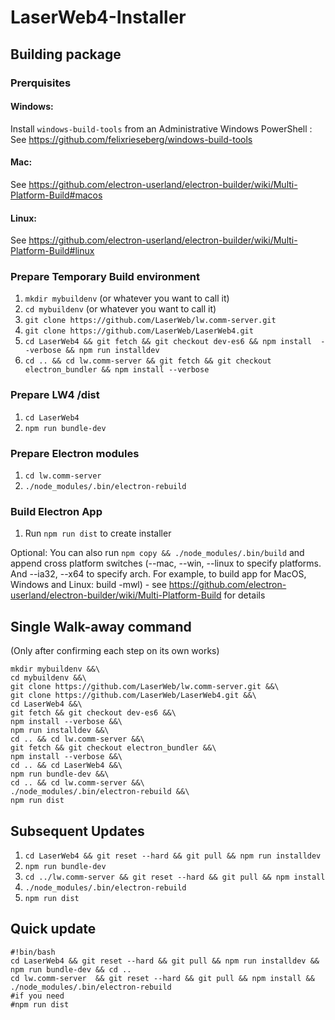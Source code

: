 # LaserWeb4-Installer

## Building package

### Prerquisites
#### Windows: ####
Install `windows-build-tools` from an Administrative Windows PowerShell : See https://github.com/felixrieseberg/windows-build-tools

#### Mac: ####
See https://github.com/electron-userland/electron-builder/wiki/Multi-Platform-Build#macos

#### Linux: ####
See https://github.com/electron-userland/electron-builder/wiki/Multi-Platform-Build#linux

### Prepare Temporary Build environment

1.  `mkdir mybuildenv` (or whatever you want to call it)
2.  `cd mybuildenv` (or whatever you want to call it)
3.  `git clone https://github.com/LaserWeb/lw.comm-server.git`
4.  `git clone https://github.com/LaserWeb/LaserWeb4.git`
5.  `cd LaserWeb4 && git fetch && git checkout dev-es6 && npm install  --verbose && npm run installdev`
6.  `cd .. && cd lw.comm-server && git fetch && git checkout electron_bundler && npm install --verbose`

### Prepare LW4 /dist
1.  `cd LaserWeb4`
2.  `npm run bundle-dev`

### Prepare Electron modules
1. `cd lw.comm-server`
2. `./node_modules/.bin/electron-rebuild`

### Build Electron App
1.   Run `npm run dist` to create installer

Optional:  You can also run `npm copy && ./node_modules/.bin/build` and append cross platform switches (--mac, --win, --linux to specify platforms. And --ia32, --x64 to specify arch. For example, to build app for MacOS, Windows and Linux: build -mwl) - see https://github.com/electron-userland/electron-builder/wiki/Multi-Platform-Build for details


## Single Walk-away command
(Only after confirming each step on its own works)
```
mkdir mybuildenv &&\
cd mybuildenv &&\
git clone https://github.com/LaserWeb/lw.comm-server.git &&\
git clone https://github.com/LaserWeb/LaserWeb4.git &&\
cd LaserWeb4 &&\
git fetch && git checkout dev-es6 &&\
npm install --verbose &&\
npm run installdev &&\
cd .. && cd lw.comm-server &&\
git fetch && git checkout electron_bundler &&\
npm install --verbose &&\
cd .. && cd LaserWeb4 &&\
npm run bundle-dev &&\
cd .. && cd lw.comm-server &&\
./node_modules/.bin/electron-rebuild &&\
npm run dist
```

## Subsequent Updates

1.  `cd LaserWeb4 && git reset --hard && git pull && npm run installdev`
2.  `npm run bundle-dev`
3.  `cd ../lw.comm-server && git reset --hard && git pull && npm install`
4. `./node_modules/.bin/electron-rebuild`
5.  `npm run dist`

## Quick update

```
#!bin/bash
cd LaserWeb4 && git reset --hard && git pull && npm run installdev && npm run bundle-dev && cd ..
cd lw.comm-server  && git reset --hard && git pull && npm install && ./node_modules/.bin/electron-rebuild
#if you need
#npm run dist

```
